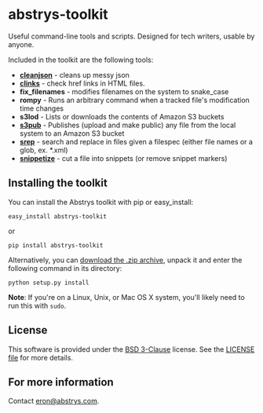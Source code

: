 abstrys-toolkit
===============

Useful command-line tools and scripts. Designed for tech writers, usable by anyone.

Included in the toolkit are the following tools:

- **[cleanjson][]** - cleans up messy json
- **[clinks][]** - check href links in HTML files.
- **fix_filenames** - modifies filenames on the system to snake_case
- **rompy** - Runs an arbitrary command when a tracked file's modification time changes
- **s3lod** - Lists or downloads the contents of Amazon S3 buckets
- **[s3pub][]** - Publishes (upload and make public) any file from the local system to an Amazon S3 bucket
- **[srep][]** - search and replace in files given a filespec (either file names or a glob, ex. *.xml)
- **[snippetize][]** - cut a file into snippets (or remove snippet markers)

## Installing the toolkit

You can install the Abstrys toolkit with pip or easy_install:

    easy_install abstrys-toolkit

or

    pip install abstrys-toolkit

Alternatively, you can [download the .zip archive][zip], unpack it and enter the following command in its directory:

    python setup.py install

**Note**: If you're on a Linux, Unix, or Mac OS X system, you'll likely need to run this with `sudo`.

## License

This software is provided under the [BSD 3-Clause][license] license. See the [LICENSE file][license-file] for more details.

## For more information

Contact [eron@abstrys.com](mailto:eron@abstrys.com?Subject=abstrys-toolkit).

[cleanjson]: https://github.com/Abstrys/abstrys-toolkit/blob/master/docs/cleanjson.md
[clinks]: https://github.com/Abstrys/abstrys-toolkit/blob/master/docs/clinks.rst
[license-file]: https://github.com/Abstrys/abstrys-toolkit/blob/master/LICENSE
[license]: http://opensource.org/licenses/BSD-3-Clause
[s3pub]: https://github.com/Abstrys/abstrys-toolkit/blob/master/docs/s3pub.rst
[snippetize]: https://github.com/Abstrys/abstrys-toolkit/blob/master/docs/snippetize.md
[srep]: https://github.com/Abstrys/abstrys-toolkit/blob/master/docs/srep.rst
[zip]: https://github.com/Abstrys/abstrys-toolkit/archive/master.zip


